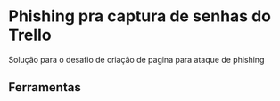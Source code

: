 # Phishing pra captura de senhas do Trello
Solução para o desafio de criação de pagina para ataque de phishing

## Ferramentas

